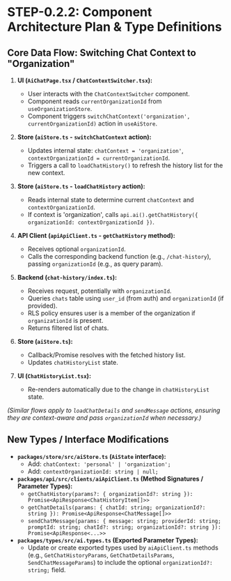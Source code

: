 # STEP-0.2.2: Component Architecture Plan & Type Definitions

## Core Data Flow: Switching Chat Context to "Organization"

1.  **UI (`AiChatPage.tsx` / `ChatContextSwitcher.tsx`):**
    *   User interacts with the `ChatContextSwitcher` component.
    *   Component reads `currentOrganizationId` from `useOrganizationStore`.
    *   Component triggers `switchChatContext('organization', currentOrganizationId)` action in `useAiStore`.

2.  **Store (`aiStore.ts` - `switchChatContext` action):**
    *   Updates internal state: `chatContext = 'organization'`, `contextOrganizationId = currentOrganizationId`.
    *   Triggers a call to `loadChatHistory()` to refresh the history list for the new context.

3.  **Store (`aiStore.ts` - `loadChatHistory` action):**
    *   Reads internal state to determine current `chatContext` and `contextOrganizationId`.
    *   If context is 'organization', calls `api.ai().getChatHistory({ organizationId: contextOrganizationId })`.

4.  **API Client (`apiApiClient.ts` - `getChatHistory` method):**
    *   Receives optional `organizationId`.
    *   Calls the corresponding backend function (e.g., `/chat-history`), passing `organizationId` (e.g., as query param).

5.  **Backend (`chat-history/index.ts`):**
    *   Receives request, potentially with `organizationId`.
    *   Queries `chats` table using `user_id` (from auth) and `organizationId` (if provided).
    *   RLS policy ensures user is a member of the organization if `organizationId` is present.
    *   Returns filtered list of chats.

6.  **Store (`aiStore.ts`):**
    *   Callback/Promise resolves with the fetched history list.
    *   Updates `chatHistoryList` state.

7.  **UI (`ChatHistoryList.tsx`):**
    *   Re-renders automatically due to the change in `chatHistoryList` state.

*(Similar flows apply to `loadChatDetails` and `sendMessage` actions, ensuring they are context-aware and pass `organizationId` when necessary.)*

## New Types / Interface Modifications

*   **`packages/store/src/aiStore.ts` (`AiState` interface):**
    *   Add: `chatContext: 'personal' | 'organization';`
    *   Add: `contextOrganizationId: string | null;`
*   **`packages/api/src/clients/aiApiClient.ts` (Method Signatures / Parameter Types):**
    *   `getChatHistory(params?: { organizationId?: string }): Promise<ApiResponse<ChatHistoryItem[]>>`
    *   `getChatDetails(params: { chatId: string; organizationId?: string }): Promise<ApiResponse<ChatMessage[]>>`
    *   `sendChatMessage(params: { message: string; providerId: string; promptId: string; chatId?: string; organizationId?: string }): Promise<ApiResponse<...>>`
*   **`packages/types/src/ai.types.ts` (Exported Parameter Types):**
    *   Update or create exported types used by `aiApiClient.ts` methods (e.g., `GetChatHistoryParams`, `GetChatDetailsParams`, `SendChatMessageParams`) to include the optional `organizationId?: string;` field. 